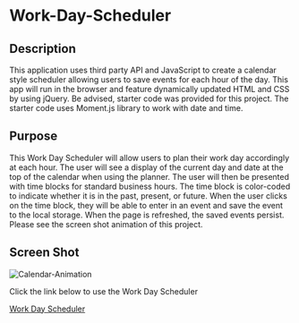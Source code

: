 # Work-Day-Scheduler

## Description

This application uses third party API and JavaScript to create a calendar style scheduler allowing users to save events for each hour of the day. This app will run in the browser and feature dynamically updated HTML and CSS by using jQuery. Be advised, starter code was provided for this project. The starter code uses Moment.js library to work with date and time.

## Purpose

This Work Day Scheduler will allow users to plan their work day accordingly at each hour. The user will see a display of the current day and date at the top of the calendar when using the planner. The user will then be presented with time blocks for standard business hours. The time block is color-coded to indicate whether it is in the past, present, or future. When the user clicks on the time block, they will be able to enter in an event and save the event to the local storage. When the page is refreshed, the saved events persist. Please see the screen shot animation of this project.

## Screen Shot

![Calendar-Animation](https://user-images.githubusercontent.com/104699408/172243027-56e72e69-b456-4416-aa2c-d877e52febd1.gif)

Click the link below to use the Work Day Scheduler

<a href="https://stephont.github.io/Work-Day-Scheduler/"> Work Day Scheduler</a>
